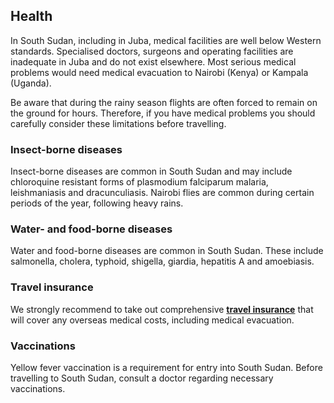 ## Health

In South Sudan, including in Juba, medical facilities are well below Western standards. Specialised doctors, surgeons and operating facilities are inadequate in Juba and do not exist elsewhere. Most serious medical problems would need medical evacuation to Nairobi (Kenya) or Kampala (Uganda).

Be aware that during the rainy season flights are often forced to remain on the ground for hours. Therefore, if you have medical problems you should carefully consider these limitations before travelling.

### **Insect-borne diseases**

Insect-borne diseases are common in South Sudan and may include chloroquine resistant forms of plasmodium falciparum malaria, leishmaniasis and dracunculiasis. Nairobi flies are common during certain periods of the year, following heavy rains.

### **Water- and food-borne diseases**

Water and food-borne diseases are common in South Sudan. These include salmonella, cholera, typhoid, shigella, giardia, hepatitis A and amoebiasis.

### **Travel insurance**

We strongly recommend to take out comprehensive [**travel insurance**](https://www.insuranceireland.eu/consumer-information/general-non-life-insurance/travel) that will cover any overseas medical costs, including medical evacuation.

### **Vaccinations**

Yellow fever vaccination is a requirement for entry into South Sudan. Before travelling to South Sudan, consult a doctor regarding necessary vaccinations.
